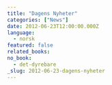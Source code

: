 ```yaml
---
title: "Dagens Nyheter"
categories: ["News"]
date: 2012-06-23T12:00:00.000Z
language:
  - norsk
featured: false
related_books:
no_book:
  - det-dyrebare
_slug: 2012-06-23-dagens-nyheter
---
```


